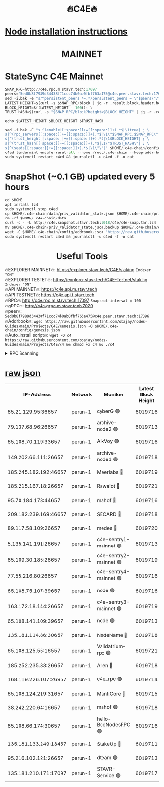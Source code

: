 <h1 align="center"> 🔥C4E🔥</h1>

[Node installation instructions](https://github.com/obajay/nodes-Guides/tree/main/Projects/C4E)
=

<h1 align="center"> MAINNET</h1>

# StateSync C4E Mainnet
```python
SNAP_RPC=http://c4e.rpc.m.stavr.tech:17097
peers="5ed0b8f7989d34438f71ccc74b0ab0fbf763a475@c4e.peer.stavr.tech:17096"
sed -i.bak -e "s/^persistent_peers *=.*/persistent_peers = \"$peers\"/" $HOME/.c4e-chain/config/config.toml
LATEST_HEIGHT=$(curl -s $SNAP_RPC/block | jq -r .result.block.header.height); \
BLOCK_HEIGHT=$((LATEST_HEIGHT - 100)); \
TRUST_HASH=$(curl -s "$SNAP_RPC/block?height=$BLOCK_HEIGHT" | jq -r .result.block_id.hash)

echo $LATEST_HEIGHT $BLOCK_HEIGHT $TRUST_HASH

sed -i.bak -E "s|^(enable[[:space:]]+=[[:space:]]+).*$|\1true| ; \
s|^(rpc_servers[[:space:]]+=[[:space:]]+).*$|\1\"$SNAP_RPC,$SNAP_RPC\"| ; \
s|^(trust_height[[:space:]]+=[[:space:]]+).*$|\1$BLOCK_HEIGHT| ; \
s|^(trust_hash[[:space:]]+=[[:space:]]+).*$|\1\"$TRUST_HASH\"| ; \
s|^(seeds[[:space:]]+=[[:space:]]+).*$|\1\"\"|" $HOME/.c4e-chain/config/config.toml
c4ed tendermint unsafe-reset-all --home /root/.c4e-chain --keep-addr-book
sudo systemctl restart c4ed && journalctl -u c4ed -f -o cat
```
# SnapShot (~0.1 GB) updated every 5 hours
```python
cd $HOME
apt install lz4
sudo systemctl stop c4ed
cp $HOME/.c4e-chain/data/priv_validator_state.json $HOME/.c4e-chain/priv_validator_state.json.backup
rm -rf $HOME/.c4e-chain/data
curl -o - -L http://c4e.snapshot.stavr.tech:1018/c4e/c4e-snap.tar.lz4 | lz4 -c -d - | tar -x -C $HOME/.c4e-chain --strip-components 2
mv $HOME/.c4e-chain/priv_validator_state.json.backup $HOME/.c4e-chain/data/priv_validator_state.json
wget -O $HOME/.c4e-chain/config/addrbook.json "https://raw.githubusercontent.com/obajay/nodes-Guides/main/Projects/C4E/addrbook.json"
sudo systemctl restart c4ed && journalctl -u c4ed -f -o cat
```
 <h1 align="center"> Useful Tools</h1>

🔥EXPLORER MAINNET🔥:  https://explorer.stavr.tech/C4E/staking            `Indexer "ON"` \
🔥EXPLORER TESTET🔥:   https://explorer.stavr.tech/C4E-Testnet/staking     `Indexer "ON"` \
🔥API MAINNET🔥:       https://c4e.api.m.stavr.tech \
🔥API TESTNET🔥:       https://c4e.api.t.stavr.tech \
🔥RPC🔥:               http://c4e.rpc.m.stavr.tech:17097                  `Snapshot-interval = 100` \
🔥gRPC🔥:              http://c4e.grpc.m.stavr.tech:7029 \
🔥peer🔥:              `5ed0b8f7989d34438f71ccc74b0ab0fbf763a475@c4e.peer.stavr.tech:17096` \
🔥Addrbook🔥:    ```wget https://raw.githubusercontent.com/obajay/nodes-Guides/main/Projects/C4E/genesis.json -O $HOME/.c4e-chain/config/genesis.json``` \
🔥Auto_install script🔥: ```wget -O c4 https://raw.githubusercontent.com/obajay/nodes-Guides/main/Projects/C4E/c4 && chmod +x c4 && ./c4```





<details>
<summary>RPC Scanning</summary>

<h2 align="center"> We scan nodes in real time every 4 hours. And we provide the final result of RPC endpoints.
We cannot influence the operation of these nodes in any way. </h2>


```python
If Voting Power is higher than 0 --> then the Node is a validator of the network and may be subject to attack and be a potential threat to the chain.
```
```python
We marked such validators with a red symbol
```

</details>

[raw json](https://rpc-check.c4e.stavr.tech/c4e/rpc-c4e-result.json)
=



<table><tr><th>IP-Address</th><th>Network</th><th>Moniker</th><th>Latest Block Height</th><th>Earliest Block Height</th><th>Catching Up</th><th>Voting Power</th><th>Scan Time</th></tr><tr><td>65.21.129.95:36657</td><td>perun-1</td><td>cyberG 🟢</td><td>6019716</td><td>0</td><td>False</td><td>0</td><td>2023-11-26T03:02:25.932996371UTC</td></tr><tr><td>79.137.68.96:26657</td><td>perun-1</td><td>archive-node2 🟢</td><td>6019713</td><td>1</td><td>False</td><td>0</td><td>2023-11-26T03:02:09.247473026UTC</td></tr><tr><td>65.108.70.119:33657</td><td>perun-1</td><td>AlxVoy 🟢</td><td>6019716</td><td>1</td><td>False</td><td>0</td><td>2023-11-26T03:02:25.582168353UTC</td></tr><tr><td>149.202.66.111:26657</td><td>perun-1</td><td>archive-node1 🟢</td><td>6019718</td><td>1</td><td>False</td><td>0</td><td>2023-11-26T03:02:42.162322702UTC</td></tr><tr><td>185.245.182.192:46657</td><td>perun-1</td><td>Meerlabs 🔴</td><td>6019719</td><td>1051501</td><td>False</td><td>493550</td><td>2023-11-26T03:02:47.592971031UTC</td></tr><tr><td>185.215.167.18:26657</td><td>perun-1</td><td>Rawalot 🔴</td><td>6019721</td><td>1090501</td><td>False</td><td>579034</td><td>2023-11-26T03:02:59.821293648UTC</td></tr><tr><td>95.70.184.178:44657</td><td>perun-1</td><td>mahof 🔴</td><td>6019716</td><td>2342001</td><td>False</td><td>1357006</td><td>2023-11-26T03:02:24.912665943UTC</td></tr><tr><td>209.182.239.169:46657</td><td>perun-1</td><td>SECARD 🔴</td><td>6019718</td><td>2616101</td><td>False</td><td>675729</td><td>2023-11-26T03:02:39.487547186UTC</td></tr><tr><td>89.117.58.109:26657</td><td>perun-1</td><td>medes 🔴</td><td>6019720</td><td>2826001</td><td>False</td><td>471345</td><td>2023-11-26T03:02:54.630791703UTC</td></tr><tr><td>5.135.141.191:26657</td><td>perun-1</td><td>c4e-sentry1-mainnet 🟢</td><td>6019713</td><td>4267001</td><td>False</td><td>0</td><td>2023-11-26T03:02:08.564193807UTC</td></tr><tr><td>65.109.30.185:26657</td><td>perun-1</td><td>c4e-sentry2-mainnet 🟢</td><td>6019719</td><td>5186001</td><td>False</td><td>0</td><td>2023-11-26T03:02:47.270228343UTC</td></tr><tr><td>77.55.216.80:26657</td><td>perun-1</td><td>c4e-sentry4-mainnet 🟢</td><td>6019716</td><td>5187001</td><td>False</td><td>0</td><td>2023-11-26T03:02:25.248163822UTC</td></tr><tr><td>65.108.75.107:39657</td><td>perun-1</td><td>node 🟢</td><td>6019716</td><td>5198801</td><td>False</td><td>0</td><td>2023-11-26T03:02:28.673717507UTC</td></tr><tr><td>163.172.18.144:26657</td><td>perun-1</td><td>c4e-sentry3-mainnet 🟢</td><td>6019719</td><td>5286001</td><td>False</td><td>0</td><td>2023-11-26T03:02:48.200527471UTC</td></tr><tr><td>65.108.141.109:39657</td><td>perun-1</td><td>node 🟢</td><td>6019713</td><td>5303301</td><td>False</td><td>0</td><td>2023-11-26T03:02:11.637688553UTC</td></tr><tr><td>135.181.114.86:30657</td><td>perun-1</td><td>NodeName 🔴</td><td>6019718</td><td>5508301</td><td>False</td><td>333717</td><td>2023-11-26T03:02:42.511167297UTC</td></tr><tr><td>65.108.125.55:16557</td><td>perun-1</td><td>Validatrium-rpc 🟢</td><td>6019721</td><td>5551301</td><td>False</td><td>0</td><td>2023-11-26T03:02:57.059858308UTC</td></tr><tr><td>185.252.235.83:26657</td><td>perun-1</td><td>Alien 🔴</td><td>6019718</td><td>5736001</td><td>False</td><td>380508</td><td>2023-11-26T03:02:42.812116825UTC</td></tr><tr><td>168.119.226.107:26957</td><td>perun-1</td><td>c4e_rpc 🟢</td><td>6019714</td><td>5919714</td><td>False</td><td>0</td><td>2023-11-26T03:02:18.045975020UTC</td></tr><tr><td>65.108.124.219:31657</td><td>perun-1</td><td>MantiCore 🔴</td><td>6019715</td><td>5919715</td><td>False</td><td>837378</td><td>2023-11-26T03:02:24.503414143UTC</td></tr><tr><td>38.242.220.64:16657</td><td>perun-1</td><td>mahof 🟢</td><td>6019718</td><td>5980001</td><td>False</td><td>0</td><td>2023-11-26T03:02:39.805633858UTC</td></tr><tr><td>65.108.66.174:30657</td><td>perun-1</td><td>hello-BccNodesRPC 🟢</td><td>6019716</td><td>5985401</td><td>False</td><td>0</td><td>2023-11-26T03:02:26.309030485UTC</td></tr><tr><td>135.181.133.249:13457</td><td>perun-1</td><td>StakeUp 🔴</td><td>6019711</td><td>6015001</td><td>False</td><td>1357006</td><td>2023-11-26T03:02:00.131383591UTC</td></tr><tr><td>95.216.102.121:26657</td><td>perun-1</td><td>dteam 🟢</td><td>6019713</td><td>6016001</td><td>False</td><td>0</td><td>2023-11-26T03:02:08.893942099UTC</td></tr><tr><td>135.181.210.171:17097</td><td>perun-1</td><td>STAVR-Service 🟢</td><td>6019717</td><td>6018001</td><td>False</td><td>0</td><td>2023-11-26T03:02:31.052733539UTC</td></tr></table>
